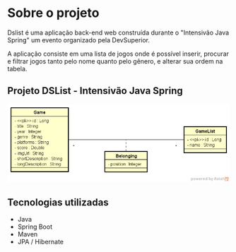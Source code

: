 # Sobre o projeto

Dslist é uma aplicação back-end web construída durante o "Intensivão Java Spring" um evento organizado pela DevSuperior.

A aplicação consiste em uma lista de jogos onde é possível inserir, procurar e filtrar jogos tanto pelo nome quanto pelo gênero, e alterar sua ordem na tabela.

## Projeto DSList - Intensivão Java Spring 


![Modelo de domínio DSList](https://raw.githubusercontent.com/devsuperior/java-spring-dslist/main/resources/dslist-model.png)

## Tecnologias utilizadas

- Java
- Spring Boot
- Maven
- JPA / Hibernate
